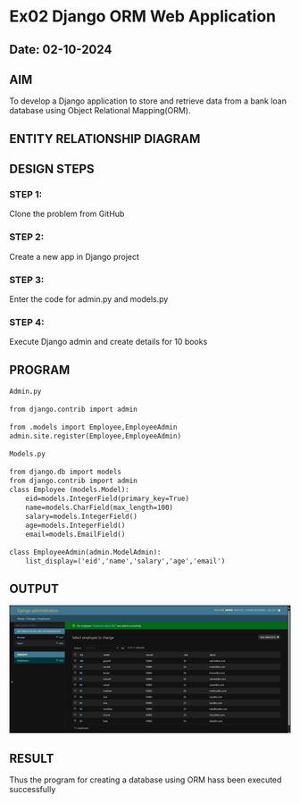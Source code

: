 # Ex02 Django ORM Web Application
## Date: 02-10-2024

## AIM
To develop a Django application to store and retrieve data from a bank loan database using Object Relational Mapping(ORM).

## ENTITY RELATIONSHIP DIAGRAM



## DESIGN STEPS

### STEP 1:
Clone the problem from GitHub

### STEP 2:
Create a new app in Django project

### STEP 3:
Enter the code for admin.py and models.py

### STEP 4:
Execute Django admin and create details for 10 books

## PROGRAM
```
Admin.py

from django.contrib import admin

from .models import Employee,EmployeeAdmin
admin.site.register(Employee,EmployeeAdmin)

Models.py

from django.db import models
from django.contrib import admin
class Employee (models.Model):
    eid=models.IntegerField(primary_key=True)
    name=models.CharField(max_length=100)
    salary=models.IntegerField()
    age=models.IntegerField()
    email=models.EmailField()
 
class EmployeeAdmin(admin.ModelAdmin):
    list_display=('eid','name','salary','age','email')

```


## OUTPUT
![alt text](<Screenshot 2024-10-02 122021.png>)



## RESULT
Thus the program for creating a database using ORM hass been executed successfully
